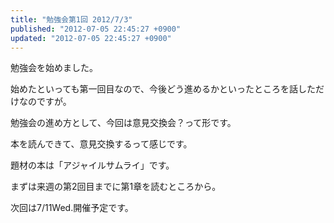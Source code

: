 ```yaml
---
title: "勉強会第1回 2012/7/3"
published: "2012-07-05 22:45:27 +0900"
updated: "2012-07-05 22:45:27 +0900"
---
```


勉強会を始めました。

始めたといっても第一回目なので、今後どう進めるかといったところを話しただけなのですが。

勉強会の進め方として、今回は意見交換会？って形です。

本を読んできて、意見交換するって感じです。

題材の本は「アジャイルサムライ」です。

まずは来週の第2回目までに第1章を読むところから。

次回は7/11Wed.開催予定です。

